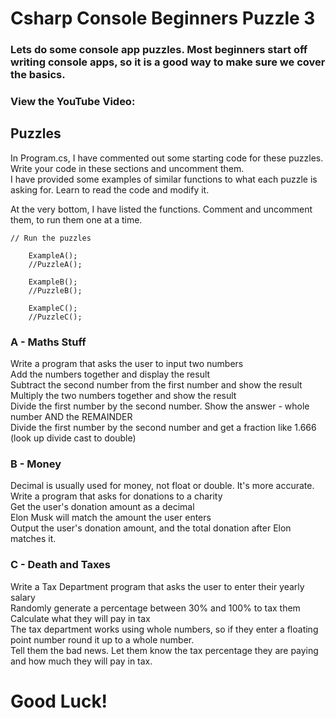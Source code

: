 # Csharp Console Beginners Puzzle 3
### Lets do some console app puzzles. Most beginners start off writing console apps, so it is a good way to make sure we cover the basics.

### View the YouTube Video: 


## Puzzles
In Program.cs, I have commented out some starting code for these puzzles. <br />
Write your code in these sections and uncomment them. <br />
I have provided some examples of similar functions to what each puzzle is asking for. Learn to read the code and modify it. <br />

At the very bottom, I have listed the functions. Comment and uncomment them, to run them one at a time.

```
// Run the puzzles

    ExampleA();
    //PuzzleA();

    ExampleB();
    //PuzzleB();

    ExampleC();
    //PuzzleC();
```

### A - Maths Stuff
Write a program that asks the user to input two numbers <br />
Add the numbers together and display the result <br />
Subtract the second number from the first number and show the result <br />
Multiply the two numbers together and show the result <br />
Divide the first number by the second number. Show the answer - whole number AND the REMAINDER <br />
Divide the first number by the second number and get a fraction like 1.666  (look up divide cast to double) <br />


### B - Money
Decimal is usually used for money, not float or double. It's more accurate. <br />
Write a program that asks for donations to a charity <br />
Get the user's donation amount as a decimal <br />
Elon Musk will match the amount the user enters <br />
Output the user's donation amount, and the total donation after Elon matches it. <br />


### C - Death and Taxes
Write a Tax Department program that asks the user to enter their yearly salary <br />
Randomly generate a percentage between 30% and 100% to tax them <br />
Calculate what they will pay in tax <br />
The tax department works using whole numbers, so if they enter a floating point number round it up to a whole number. <br />
Tell them the bad news. Let them know the tax percentage they are paying and how much they will pay in tax. <br />


# Good Luck!
